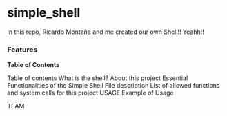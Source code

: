 # simple_shell
In this repo, Ricardo Montaña and me created our own Shell!! Yeahh!!

### Features

**Table of Contents**

Table of contents
What is the shell?
About this project
Essential Functionalities of the Simple Shell
File description
List of allowed functions and system calls for this project
USAGE
Example of Usage

TEAM
